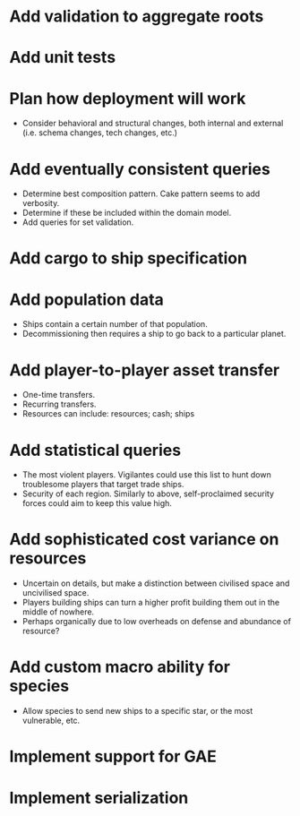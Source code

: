# Add validation to aggregate roots

# Add unit tests

# Plan how deployment will work
- Consider behavioral and structural changes, both internal and external (i.e. schema changes, tech changes, etc.)

# Add eventually consistent queries
- Determine best composition pattern. Cake pattern seems to add verbosity.
- Determine if these be included within the domain model.
- Add queries for set validation.

# Add cargo to ship specification

# Add population data
- Ships contain a certain number of that population.
- Decommissioning then requires a ship to go back to a particular planet.

# Add player-to-player asset transfer
- One-time transfers.
- Recurring transfers.
- Resources can include: resources; cash; ships

# Add statistical queries
- The most violent players. Vigilantes could use this list to hunt down troublesome players that target trade ships.
- Security of each region. Similarly to above, self-proclaimed security forces could aim to keep this value high.

# Add sophisticated cost variance on resources
- Uncertain on details, but make a distinction between civilised space and uncivilised space.
- Players building ships can turn a higher profit building them out in the middle of nowhere.
- Perhaps organically due to low overheads on defense and abundance of resource?

# Add custom macro ability for species
- Allow species to send new ships to a specific star, or the most vulnerable, etc.

# Implement support for GAE

# Implement serialization

